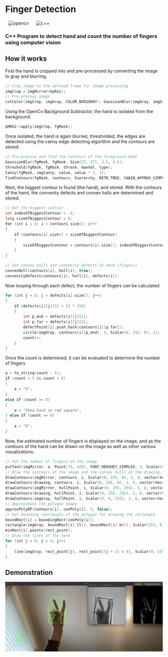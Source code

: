 # Finger Detection

<img alt="opencv" src="https://qph.fs.quoracdn.net/main-qimg-748316a749bdb46f5cdbe02e976e5500" height="40" hspace="10"> <img alt="c++" src="https://raw.githubusercontent.com/isocpp/logos/master/cpp_logo.png" height="40" hspace="10">

### C++ Program to detect hand and count the number of fingers using computer vision

## How it works

First the hand is cropped into and pre-processed by converting the image to gray and blurring.

```c++
// Crop image to the defined frame for image processing
imgCrop = imgMirror(myRoi);
// Pre-process image
cvtColor(imgCrop, imgGray, COLOR_BGR2GRAY); GaussianBlur(imgGray, imgGray, Size(23, 23), 0);
```

Using the OpenCv Background Subtractor, the hand is isolated from the background.

```c++
pMOG2->apply(imgCrop, fgMask);
```

Once isolated, the hand is again blurred, thresholded, the edges are detected using the canny edge detecting algorithm and the contours are stored.

```c++
// Pre-process and find the contours of the foreground mask
GaussianBlur(fgMask, fgMask, Size(27, 27), 3.5, 3.5);
threshold(fgMask, fgMask, thresh, maxVal, type);
Canny(fgMask, imgCanny, value, value * 2, 3);
findContours(fgMask, contours, hierarchy, RETR_TREE, CHAIN_APPROX_SIMPLE, Point(0, 0));
```

Next, the biggest contour is found (the hand), and stored.
With the contours of the hand, the convexity defects and convex hulls are determined and stored.

```c++
// Get the biggest contour
int indexOfBiggestContour = -1;
long sizeOfBiggestContour = 0;
for (int i = 0; i < contours.size(); i++)
{
    if (contours[i].size() > sizeOfBiggestContour)
    {
        sizeOfBiggestContour = contours[i].size(); indexOfBiggestContour = i;
    }
}
```

```c++
// Get convex hulls and convexity defects of hand (fingers)
convexHull(contours[i], hull[i], true);
convexityDefects(contours[i], hull[i], defects[i]);
```

Now looping through each defect, the number of fingers can be calculated

```c++
for (int j = 0; j < defects[i].size(); j++)
{
    if (defects[i][j][3] > 13 * 256)
    {
        int p_end = defects[i][j][1];
        int p_far = defects[i][j][2];
        defectPoint[i].push_back(contours[i][p_far]);
        circle(imgGray, contours[i][p_end], 3, Scalar(0, 255, 0), 2);
        count++;
    }
}
```

Once the count is determined, it can be evaluated to determine the number of fingers

```c++
a = to_string(count - 1);
if (count > 5 && count < 8)
{
    a = "5";
}
else if (count >= 8)
{
    a = "Show hand in red square";
} else if (count == 0)
{
    a = "0";
}
```

Now, the estimated number of fingers is displayed on the image, and as the contours of the hand can be drawn on the image as well as other various visualizations.

```c++
// Put the number of fingers on the image
putText(imgMirror, a, Point(75, 420), FONT_HERSHEY_SIMPLEX, 3, Scalar(0, 255, 0), 3, 8, false);
// Draw the contours of the image and the convex hulls on the drawing, image and gray
drawContours(imgMirror, contours, i, Scalar(0, 255, 0), 2, 8, vector<Vec4i>(), 0, Point(300, 0));
drawContours(drawing, contours, i, Scalar(0, 255, 0), 2, 8, vector<Vec4i>(), 0, Point());
drawContours(imgMirror, hullPoint, i, Scalar(0, 255, 255), 1, 8, vector<Vec4i>(), 0, Point(300, 0));
drawContours(drawing, hullPoint, i, Scalar(0, 255, 255), 1, 8, vector<Vec4i>(), 0, Point());
drawContours(imgGray, hullPoint, i, Scalar(0, 0, 255), 2, 8, vector<Vec4i>(), 0, Point());
// Approximate the polygon shape
approxPolyDP(contours[i], conPoly[i], 3, false);
// Get bounding reactangle of the polygon for drawing the rectangle
boundRect[i] = boundingRect(conPoly[i]);
rectangle(imgGray, boundRect[i].tl(), boundRect[i].br(), Scalar(255, 0, 0), 2, 8, 0);
minRect[i].points(rect_point);
// Draw the lines of the hand
for (int j = 0; j < 4; j++)
{
    line(imgGray, rect_point[j], rect_point[(j + 1) % 4], Scalar(0, 255, 0), 2, 8);
}
```

## Demonstration

<img alt="Demonstration of finger detection" src="hand.png">
